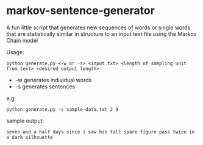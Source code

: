 # markov-sentence-generator

A fun little script that generates new sequences of words or single words that are statistically similar in structure to an input text file using the Markov Chain model

Usage:

`python generate.py <-w or -s> <input.txt> <length of sampling unit from text> <desired output length>`

* -w generates individual words
* -s generates sentences

e.g:

`python generate.py -s sample-data.txt 2 9`

sample output: 

`seven and a half days since i saw his tall spare figure pass twice in a dark silhouette`

